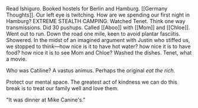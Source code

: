 Read Ishiguro. Booked hostels for Berlin and Hamburg. [[Germany Thoughts]]. Our left eye is twitching. How are we spending our first night in Hamburg? EXTREME STEALTH CAMPING. Watched Tenet. Think one way transmissions. Did 30 pushups. Called [[Aboo]] with [[Mom]] and [[Chloe]]. Went out to run. Down the road one mile, keen to avoid plantar fasciitis. Showered. In the midst of an imagined argument with Justin who stiffed us, we stopped to think—how nice is it to have hot water? how nice it is to have food? how nice it is to see Mom and Chloe? Washed the dishes. Tenet, what a movie. 

Who was Catiline?
A vastus animus. Perhaps the original *eat the rich.*

Protect our mental space. The greatest act of kindness we can do this break is to treat our family well and love them. 

"It was dinner at Mike Canine's."
